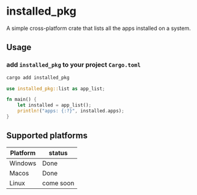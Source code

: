 # installed_pkg

A simple cross-platform crate that lists all the apps installed on a system.

## Usage

### add `installed_pkg` to your project `Cargo.toml`

```bash
cargo add installed_pkg
```

```rs
use installed_pkg::list as app_list;

fn main() {
    let installed = app_list();
    println!("apps: {:?}", installed.apps);
}
```

## Supported platforms

| Platform | status    |
| -------- | --------- |
| Windows  | Done      |
| Macos    | Done      |
| Linux    | come soon |
